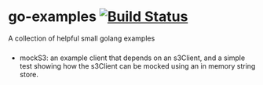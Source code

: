 # go-examples [![Build Status](https://travis-ci.com/kristaxox/go-examples.svg?branch=master)](https://travis-ci.com/kristaxox/go-examples)
A collection of helpful small golang examples

###
- mockS3: an example client that depends on an s3Client, and a simple test showing how the s3Client can be mocked using an in memory string store.